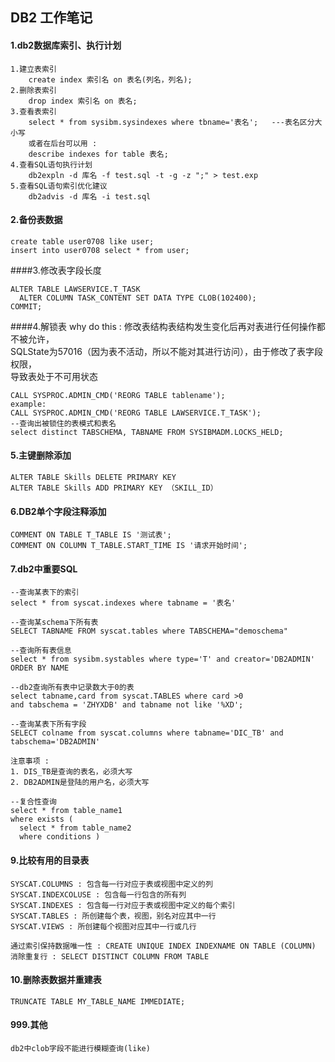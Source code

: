 ## DB2 工作笔记
#### 1.db2数据库索引、执行计划
````shell script
1.建立表索引
    create index 索引名 on 表名(列名，列名);
2.删除表索引
    drop index 索引名 on 表名;
3.查看表索引
    select * from sysibm.sysindexes where tbname='表名';   ---表名区分大小写
    或者在后台可以用 : 
    describe indexes for table 表名;
4.查看SQL语句执行计划
    db2expln -d 库名 -f test.sql -t -g -z ";" > test.exp
5.查看SQL语句索引优化建议
    db2advis -d 库名 -i test.sql
````

#### 2.备份表数据
````shell script
create table user0708 like user;
insert into user0708 select * from user;
````
####3.修改表字段长度
````shell script
ALTER TABLE LAWSERVICE.T_TASK
  ALTER COLUMN TASK_CONTENT SET DATA TYPE CLOB(102400);
COMMIT;
````
####4.解锁表
why do this : 修改表结构表结构发生变化后再对表进行任何操作都不被允许，  
SQLState为57016（因为表不活动，所以不能对其进行访问），由于修改了表字段权限，  
导致表处于不可用状态
````shell script
CALL SYSPROC.ADMIN_CMD('REORG TABLE tablename');
example:
CALL SYSPROC.ADMIN_CMD('REORG TABLE LAWSERVICE.T_TASK');
--查询出被锁住的表模式和表名
select distinct TABSCHEMA, TABNAME FROM SYSIBMADM.LOCKS_HELD;
````

#### 5.主键删除添加
````shell script
ALTER TABLE Skills DELETE PRIMARY KEY
ALTER TABLE Skills ADD PRIMARY KEY （SKILL_ID）
````
#### 6.DB2单个字段注释添加
````shell script
COMMENT ON TABLE T_TABLE IS '测试表';
COMMENT ON COLUMN T_TABLE.START_TIME IS '请求开始时间';
````

#### 7.db2中重要SQL
````shell script
--查询某表下的索引
select * from syscat.indexes where tabname = '表名'

--查询某schema下所有表
SELECT TABNAME FROM syscat.tables where TABSCHEMA="demoschema"

--查询所有表信息
select * from sysibm.systables where type='T' and creator='DB2ADMIN' ORDER BY NAME

--db2查询所有表中记录数大于0的表
select tabname,card from syscat.TABLES where card >0 
and tabschema = 'ZHYXDB' and tabname not like '%XD';

--查询某表下所有字段
SELECT colname from syscat.columns where tabname='DIC_TB' and tabschema='DB2ADMIN'

注意事项 : 
1. DIS_TB是查询的表名，必须大写
2. DB2ADMIN是登陆的用户名，必须大写

--复合性查询
select * from table_name1
where exists (
  select * from table_name2
  where conditions )
````

#### 9.比较有用的目录表
````shell script
SYSCAT.COLUMNS : 包含每一行对应于表或视图中定义的列
SYSCAT.INDEXCOLUSE : 包含每一行包含的所有列
SYSCAT.INDEXES : 包含每一行对应于表或视图中定义的每个索引
SYSCAT.TABLES : 所创建每个表，视图，别名对应其中一行
SYSCAT.VIEWS : 所创建每个视图对应其中一行或几行

通过索引保持数据唯一性 : CREATE UNIQUE INDEX INDEXNAME ON TABLE (COLUMN)
消除重复行 : SELECT DISTINCT COLUMN FROM TABLE
````

#### 10.删除表数据并重建表
````shell script
TRUNCATE TABLE MY_TABLE_NAME IMMEDIATE;
````

#### 999.其他
````shell script
db2中clob字段不能进行模糊查询(like)
````


